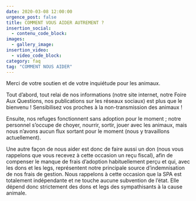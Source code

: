 ```yaml
---
date: 2020-03-08 12:00:00
urgence_post: false
title: COMMENT VOUS AIDER AUTREMENT ?
insertion_social:
  - contenu_code_block:
images:
  - gallery_image:
insertion_video:
  - video_code_block:
category: faq
tag: "COMMENT NOUS AIDER"
---
```


Merci de votre soutien et de votre inqui&eacute;tude pour les animaux.

Tout d’abord, tout relai de nos informations (notre site internet, notre Foire Aux Questions, nos publications sur les r&eacute;seaux sociaux) est plus que le bienvenu \! Sensibilisez vos proches &agrave; la non-transmission des animaux \!

Ensuite, nos refuges fonctionnent sans adoption pour le moment ; notre personnel s’occupe de choyer, nourrir, sortir, jouer avec les animaux, mais nous n’avons aucun flux sortant pour le moment (nous y travaillons actuellement).

Une autre fa&ccedil;on de nous aider est donc de faire aussi un don (nous vous rappelons que vous recevez &agrave; cette occasion un re&ccedil;u fiscal), afin de compenser le manque de frais d’adoption habituellement per&ccedil;u et qui, avec les dons et les legs, repr&eacute;sentent notre principale source d’indemnisation de nos frais de gestion. Nous rappelons &agrave; cette occasion que la SPA est totalement ind&eacute;pendante et ne touche aucune subvention de l’&eacute;tat. Elle d&eacute;pend donc strictement des dons et legs des sympathisants &agrave; la cause animale.